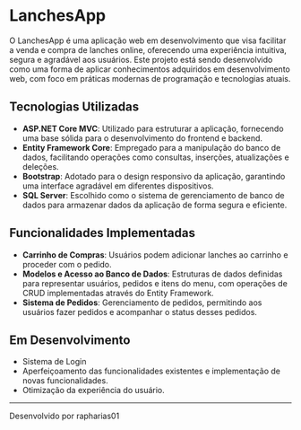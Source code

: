 # LanchesApp

O LanchesApp é uma aplicação web em desenvolvimento que visa facilitar a venda e compra de lanches online, oferecendo uma experiência intuitiva, segura e agradável aos usuários.
Este projeto está sendo desenvolvido como uma forma de aplicar conhecimentos adquiridos em desenvolvimento web, com foco em práticas modernas de programação e tecnologias atuais.

## Tecnologias Utilizadas

- **ASP.NET Core MVC**: Utilizado para estruturar a aplicação, fornecendo uma base sólida para o desenvolvimento do frontend e backend.
- **Entity Framework Core**: Empregado para a manipulação do banco de dados, facilitando operações como consultas, inserções, atualizações e deleções.
- **Bootstrap**: Adotado para o design responsivo da aplicação, garantindo uma interface agradável em diferentes dispositivos.
- **SQL Server**: Escolhido como o sistema de gerenciamento de banco de dados para armazenar dados da aplicação de forma segura e eficiente.

## Funcionalidades Implementadas

- **Carrinho de Compras**: Usuários podem adicionar lanches ao carrinho e proceder com o pedido.
- **Modelos e Acesso ao Banco de Dados**: Estruturas de dados definidas para representar usuários, pedidos e itens do menu, com operações de CRUD implementadas através do Entity Framework.
- **Sistema de Pedidos**: Gerenciamento de pedidos, permitindo aos usuários fazer pedidos e acompanhar o status desses pedidos.

## Em Desenvolvimento
- Sistema de Login
- Aperfeiçoamento das funcionalidades existentes e implementação de novas funcionalidades.
- Otimização da experiência do usuário.
---

Desenvolvido por rapharias01
